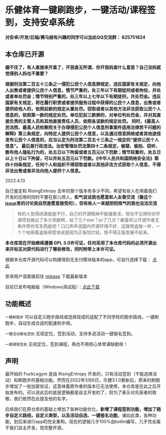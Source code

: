 # 乐健体育一键刷跑步，一键活动/课程签到，支持安卓系统

**对安卓/开发/后端/赛马娘有兴趣的同学可以加此QQ交流群： 825751824**

## 本仓库已开源

**绷不住了，有人直接来开盒了，开我盒无所谓，你开我妈盒什么意思？自己没妈就觉得别人妈也不重要？**

**根据刑法第二百五十三条之一侵犯公民个人信息罪规定，违反国家有关规定，向他人出售或者提供公民个人信息，情节严重的，处三年以下有期徒刑或者拘役，并处或者单处罚金；情节特别严重的，处三年以上七年以下有期徒刑，并处罚金。违反国家有关规定，将在履行职责或者提供服务过程中获得的公民个人信息，出售或者提供给他人的，依照前款的规定从重处罚。窃取或者以其他方法非法获取公民个人信息的，依照第一款的规定处罚。单位犯前三款罪的，对单位判处罚金，并对其直接负责的主管人员和其他直接责任人员，依照各该款的规定处罚。
同时，《最高人民法院、最高人民检察院关于办理侵犯公民个人信息刑事案件适用法律若干问题的解释》第三条规定，向特定人提供公民个人信息，以及通过信息网络或者其他途径发布公民个人信息的，应当认定为刑法第二百五十三条之一规定的“提供公民个人信息”。
最后是行政违法。治安管理处罚法第四十二条规定，偷窥、偷拍、窃听、散布他人隐私行为的，处五日以下拘留或者五百元以下罚款；情节较重的，处五日以上十日以下拘留，可以并处五百元以下罚款。《中华人民共和国网络安全法》第四十四条规定，任何个人和组织不得窃取或者以其他非法方式获取个人信息，不得非法出售或者非法向他人提供个人信息。**

2022.4.13

自己鉴定和 RisingEntropy 去年的那个版本有多少不同，希望有些人在用着我们开发的应用的同时不要在那儿喷人，**和气说话我也愿意和人友善交流（像这个[issue](https://github.com/Foreverddb/FuckLegym/issues/26)里的讨论我自然是愿意接受的），但有些人一来就阴阳怪气的我也没法交流**

> 有的人觉得闭源就是不行，自己的开源精神不能被亵渎，但也不见得你对开源项目做出了多少贡献啊，给了几个star？pr了几次？都喜欢让开源作者无条件帮你写东西是吧？口口声声说国内开源环境不好，这跟用盗版一样，一个个地用着盗版得意地说是因为正版恰烂钱，怪不得正版发展不起来。

**本仓库现在开始继续遵循 GPL 3.0许可证，任何采用了本仓库代码的必须开源出来并标志对原代码进行了哪些修改，同时附带上本许可证。**

根据本仓库开源代码可以构建得到无支付模块版本的app，可自行选择下载： [点此](https://github.com/Foreverddb/FuckLegym/releases)

安卓用户请直接前往 [release](https://github.com/Foreverddb/FuckLegym/releases) 下载最新版本

目前已发布电脑版（Windows测试版）：[点此下载](https://github.com/Foreverddb/FuckLegym-Desktop)

## 功能概述

`一键刷跑步` 可以自定义跑步路线或选择现成的适配了不同学校的跑步路线，一键刷跑步，自动生成合适的配速和步频。

`一键活动报名签到` 无视定位，签到活动，支持多选活动一键报名签到。

`一键课程签到` 无视定位，签到课程，再也不用担心体育课缺勤啦！

## 声明

最开始的 FuckLegym 是由 RisingEntropy 开发的，只有活动签到（不能选择活动）和刷跑步的基础功能。然而在2022年3月6日，乐健3.1.0更新后，原来的刷跑步增加了一些加密验证，这意味着原作者的版本已无法使用，本仓库是在此之后开始发布的。可以说此后的底层逻辑都是自主开发的了，但为了表示对先驱者的致敬，我们依然在此提及他的名字。

后续我们在原仓库的基础上增加了各种功能优化，**新增了课程签到功能，增加了跑步自定义路线，自定义类型，以及活动自选、一键报名功能**。诸如此类，各种功能，到后来进行app的完全重构，现在的逻辑几乎100%由kotlin编写，几乎完全属于我们自主开发，现完整开源。

